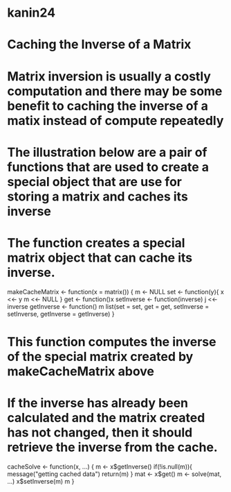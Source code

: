 # kanin24
# Caching the Inverse of a Matrix
# Matrix inversion is usually a costly computation and there may be some benefit to caching the inverse of a matix instead of compute repeatedly
# The illustration below are a pair of functions that are used to create a special object that are use for storing a matrix and caches its inverse
# The function creates a special matrix object that can cache its inverse.

makeCacheMatrix <- function(x = matrix()) {
m <- NULL
set <- function(y){
   x <<- y
   m <<- NULL
}
get <- function()x
setInverse <- function(inverse) j <<- inverse
getInverse <- function() m
  list(set = set, get = get,
  setInverse = setInverse,
  getInverse = getInverse)
}

# This function computes the inverse of the special matrix created by makeCacheMatrix above
# If the inverse has already been calculated and the matrix created has not changed, then it should retrieve the inverse from the cache.

cacheSolve <- function(x, ...) {
m <- x$getInverse()
if(!is.null(m)){
  message("getting cached data")
  return(m)
}
mat <- x$get()
m <- solve(mat, ...)
x$setInverse(m)
m
}
